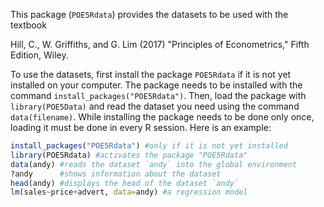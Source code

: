
<!-- README.md is generated from README.Rmd. Please edit that file -->
This package (`POE5Rdata`) provides the datasets to be used with the textbook

Hill, C., W. Griffiths, and G. Lim (2017) "Principles of Econometrics," Fifth Edition, Wiley.

To use the datasets, first install the package `POE5Rdata` if it is not yet installed on your computer. The package needs to be installed with the command `install_packages("POE5Rdata")`. Then, load the package with `library(POE5Data)` and read the dataset you need using the command `data(filename)`. While installing the package needs to be done only once, loading it must be done in every R session. Here is an example:

``` r
install_packages("POE5Rdata") #only if it is not yet installed
library(POE5Rdata) #activates the package "POE5Rdata"
data(andy) #reads the dataset `andy` into the global environment
?andy      #shows information about the dataset
head(andy) #displays the head of the dataset `andy`
lm(sales~price+advert, data=andy) #a regression model
```
